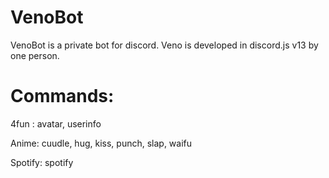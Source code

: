 # VenoBot
VenoBot is a private bot for discord. Veno is developed in discord.js v13 by one person.  

# Commands:
4fun : avatar, userinfo

Anime: cuudle, hug, kiss, punch, slap, waifu

Spotify: spotify
